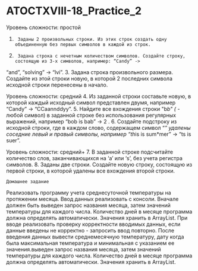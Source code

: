# ATOCTXVIII-18_Practice_2
Уровень сложности: простой
1.  	Заданы 2 произвольных строки. Из этих строк создать одну объединенную без первых символов в каждой из строк.
2.      Задана строка с нечетным количеством символов. Создайте строку, состоящую из 3-х символов, например: “Candy” -> 
“and”, “solving” -> “lvi”. 
3.      Задана строка произвольного размера. Создайте из этой строки новую, в которой 2 последних символа исходной строки 
перенесены в начало.
 
 
Уровень сложности: средний
4. Из заданной строки составьте новую, в которой каждый исходный символ представлен двумя, например “Candy” -> “CCaannddyy”.
5. Найдите все вхождения строки "b*b" (* - любой символ) в заданной строке без использования регулярных выражений, например
“bob is bab” -> 2 .
6. Создайте подстроку из исходной строки, где в каждом слово, содержащем символ “*” удалены соседние левый и правый символы, 
например 
“th*is is sum*mer” -> “ts is suer”. 
 
Уровень сложности: средний+
7.  В заданной строке подсчитайте количество слов, заканчивающихся на ‘a’ или ‘s’, без учета регистра символов.
8. Заданы две строки. Создайте новую строку, состоящую из первой строки, в которой удалены все вхождения второй строки.

	Домашнее задание

Реализовать программу учета среднесуточной температуры на протяжении месяца. Ввод данных реализовать с консоли. Вначале должен 
быть выведен запрос названия месяца, затем значений температуры для каждого числа. Количество дней в месяце программа должна 
определять автоматически.  Значения хранить в ArrayList. При вводе реализовать проверку корректности вводимых данных, если данные 
введены не корректно - запросить ввод повторно. После введения данных вывести среднемесячную температуру,  дату когда была 
максимальная температура и минимальная с указанием ее значения.выведен запрос названия месяца, затем значений температуры для 
каждого числа. Количество дней в месяце программа должна определять автоматически.  Значения хранить в ArrayList. 
